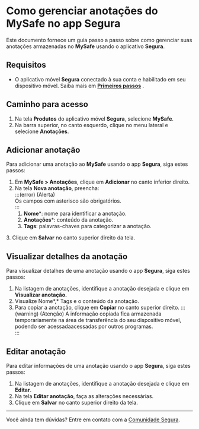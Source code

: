 # Como gerenciar anotações do MySafe no app Segura

Este documento fornece um guia passo a passo sobre como gerenciar suas anotações armazenadas no **MySafe** usando o aplicativo **Segura**.

## **Requisitos**

* O aplicativo móvel **Segura** conectado à sua conta e habilitado em seu dispositivo móvel. Saiba mais em **[Primeiros passos](/v4/docs/pt/senhasegura-mobile-app-first-steps)** .

## Caminho para acesso

1. Na tela **Produtos** do aplicativo móvel **Segura**, selecione **MySafe**.  
2. Na barra superior, no canto esquerdo, clique no menu lateral e selecione **Anotações**.

##  Adicionar anotação

Para adicionar uma anotação ao **MySafe** usando o app **Segura**, siga estes passos:

1. Em **MySafe \> Anotações**, clique em **Adicionar** no canto inferior direito.  
2. Na tela **Nova anotação**, preencha:  
   :::(error) (Alerta)  
   Os campos com asterisco são obrigatórios.  
   :::  
   1. **Nome**\*: nome para identificar a anotação.  
   2. **Anotações**\*: conteúdo da anotação.  
   3. **Tags**: palavras-chaves para categorizar a anotação.

3\. Clique em **Salvar** no canto superior direito da tela.

## Visualizar detalhes da anotação

Para visualizar detalhes de uma anotação usando o app **Segura**, siga estes passos:

1. Na listagem de anotações, identifique a anotação desejada e clique em **Visualizar anotação.**  
2. Visualize Nome*,* Tags e o conteúdo da anotação.  
3. Para copiar a anotação, clique em **Copiar** no canto superior direito.
    ::: (warning) (Atenção)
    A informação copiada fica armazenada temporariamente na área de transferência do seu dispositivo    móvel, podendo ser acessadaacessadas por outros programas.  
    :::

## Editar anotação

Para editar informações de uma anotação usando o app **Segura**,  siga estes passos:

1. Na listagem de anotações, identifique a anotação desejada e clique em **Editar**.  
2. Na tela **Editar anotação**, faça as alterações necessárias.  
3. Clique em **Salvar** no canto superior direito da tela.  
   
___
Você ainda tem dúvidas? Entre em contato com a [Comunidade Segura](https://community.Segura.io/).

